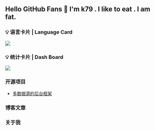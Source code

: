 ## Hello GitHub Fans 👋  I'm k79 . I like to eat . I am fat.

### 💡 语言卡片 | Language Card

<img src="https://github-readme-stats.vercel.app/api/top-langs/?username=a-fat-k79" />

### 💡 统计卡片 | Dash Board

<img src="https://github-readme-stats.vercel.app/api?username=a-fat-k79&count_private=true&show_icons=true" />

### 开源项目
- [多数据源的后台框架](https://github.com/a-fat-k79/GloryAdmin)

### 博客文章


### 关于我

